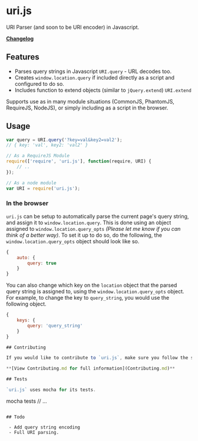 uri.js
======

URI Parser (and soon to be URI encoder) in Javascript. 

**[Changelog](Changelog.md)**

## Features

 - Parses query strings in Javascript `URI.query` - URL decodes too. 
 - Creates `window.location.query` if included directly as a script and configured to do so.
 - Includes function to extend objects (similar to `jQuery.extend`) `URI.extend`

Supports use as in many module situations (CommonJS, PhantomJS, RequireJS, NodeJS), or simply including as a script in the browser.

## Usage

```js
var query = URI.query('?key=val&key2=val2');
// { key: 'val', key2: 'val2' }

// As a RequireJS Module
require(['require', 'uri.js'], function(require, URI) {
    // ..
});

// As a node module
var URI = require('uri.js');
```

### In the browser

`uri.js` can be setup to automatically parse the current page's query string, and assign it to `window.location.query`. This is done using an object assigned to `window.location.query_opts` *(Please let me know if you can think of a better way)*. To set it up to do so, do the following, the `window.location.query_opts` object should look like so.

```js
{
    auto: {
        query: true
    }
}
```

You can also change which key on the `location` object that the parsed query string is assigned to, using the `window.location.query_opts` object. For example, to change the key to `query_string`, you would use the following object.

```js
{
    keys: {
        query: 'query_string'
    }   
}

## Contributing

If you would like to contribute to `uri.js`, make sure you follow the standard styleguide in place across `uri.js`, and that every feature you write has been tested for. Do NOT increment `version` in `package.json`, or touch the `dist` folder. Any pull requests on the `master` branch will be rejected, please pull request on the `dev` branch.

**[View Contributing.md for full information](Contributing.md)**

## Tests

`uri.js` uses mocha for its tests.

```
mocha tests
// ...
```

## Todo

 - Add query string encoding
 - Full URI parsing.
